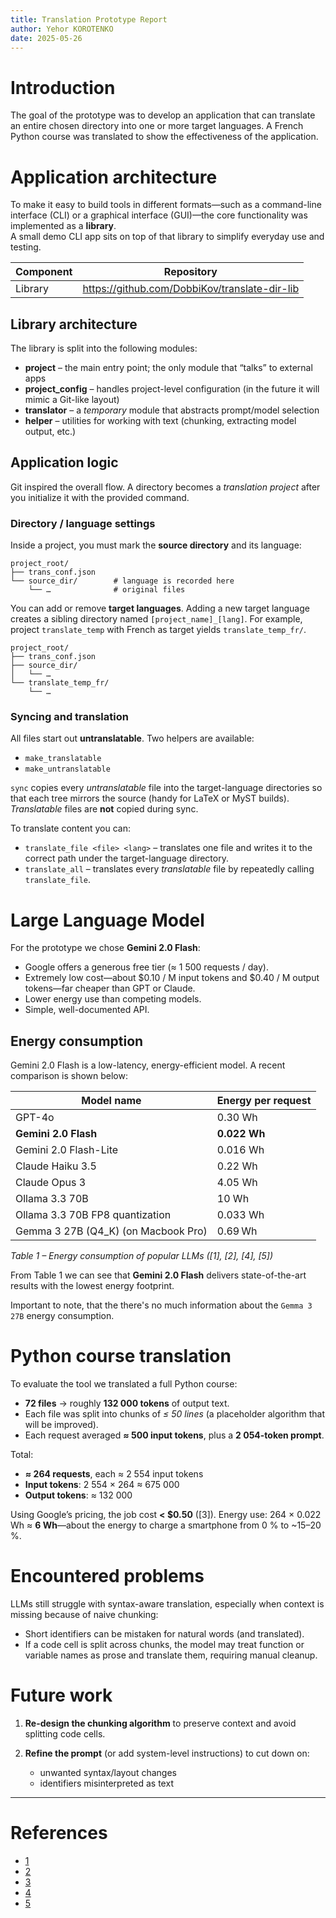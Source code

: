 ```yaml
---
title: Translation Prototype Report
author: Yehor KOROTENKO
date: 2025-05-26
---
```


# Introduction
The goal of the prototype was to develop an application that can translate an entire chosen directory into one or more target languages. A French Python course was translated to show the effectiveness of the application.

# Application architecture
To make it easy to build tools in different formats—such as a command-line interface (CLI) or a graphical interface (GUI)—the core functionality was implemented as a **library**.  
A small demo CLI app sits on top of that library to simplify everyday use and testing.

| Component | Repository |
|-----------|------------|
| Library   | <https://github.com/DobbiKov/translate-dir-lib> |

## Library architecture
The library is split into the following modules:

* **project** – the main entry point; the only module that “talks” to external apps  
* **project_config** – handles project-level configuration (in the future it will mimic a Git-like layout)  
* **translator** – a *temporary* module that abstracts prompt/model selection  
* **helper** – utilities for working with text (chunking, extracting model output, etc.)

## Application logic
Git inspired the overall flow. A directory becomes a *translation project* after you initialize it with the provided command.

### Directory / language settings
Inside a project, you must mark the **source directory** and its language:

```text
project_root/
├── trans_conf.json
└── source_dir/        # language is recorded here
    └── …              # original files
````

You can add or remove **target languages**.
Adding a new target language creates a sibling directory named `[project_name]_[lang]`.
For example, project `translate_temp` with French as target yields `translate_temp_fr/`.

```text
project_root/
├── trans_conf.json
├── source_dir/
│   └── …
└── translate_temp_fr/
    └── …
```

### Syncing and translation

All files start out **untranslatable**. Two helpers are available:

* `make_translatable`
* `make_untranslatable`

`sync` copies every *untranslatable* file into the target-language directories so that each tree mirrors the source (handy for LaTeX or MyST builds).
*Translatable* files are **not** copied during sync.

To translate content you can:

* `translate_file <file> <lang>` – translates one file and writes it to the correct path under the target-language directory.
* `translate_all` – translates every *translatable* file by repeatedly calling `translate_file`.

# Large Language Model

For the prototype we chose **Gemini 2.0 Flash**:

* Google offers a generous free tier (≈ 1 500 requests / day).
* Extremely low cost—about \$0.10 / M input tokens and \$0.40 / M output tokens—far cheaper than GPT or Claude.
* Lower energy use than competing models.
* Simple, well-documented API.

## Energy consumption

Gemini 2.0 Flash is a low-latency, energy-efficient model. A recent comparison is shown below:

| Model name                      | Energy per request |
| --------------------------------| ------------------ |
| GPT-4o                                | 0.30 Wh            |
| **Gemini 2.0 Flash**                  | **0.022 Wh**       |
| Gemini 2.0 Flash-Lite                 | 0.016 Wh           |
| Claude Haiku 3.5                      | 0.22 Wh            |
| Claude Opus 3                         | 4.05 Wh            |
| Ollama 3.3 70B                        | 10 Wh              |
| Ollama 3.3 70B FP8 quantization       | 0.033 Wh           |
| Gemma 3 27B (Q4_K) (on Macbook Pro)   | 0.69 Wh            |

*Table 1 – Energy consumption of popular LLMs ([1], [2], [4], [5])*

From Table 1 we can see that **Gemini 2.0 Flash** delivers state-of-the-art results with the lowest energy footprint.

Important to note, that the there's no much information about the `Gemma 3 27B` energy consumption. 

# Python course translation

To evaluate the tool we translated a full Python course:

* **72 files** → roughly **132 000 tokens** of output text.
* Each file was split into chunks of *≤ 50 lines* (a placeholder algorithm that will be improved).
* Each request averaged **≈ 500 input tokens**, plus a **2 054-token prompt**.

Total:

* **≈ 264 requests**, each ≈ 2 554 input tokens
* **Input tokens**: 2 554 × 264 ≈ 675 000
* **Output tokens**: ≈ 132 000

Using Google’s pricing, the job cost **< \$0.50** ([3]).
Energy use: 264 × 0.022 Wh ≈ **6 Wh**—about the energy to charge a smartphone from 0 % to \~15–20 %.

# Encountered problems

LLMs still struggle with syntax-aware translation, especially when context is missing because of naive chunking:

* Short identifiers can be mistaken for natural words (and translated).
* If a code cell is split across chunks, the model may treat function or variable names as prose and translate them, requiring manual cleanup.

# Future work

1. **Re-design the chunking algorithm** to preserve context and avoid splitting code cells.
2. **Refine the prompt** (or add system-level instructions) to cut down on:

   * unwanted syntax/layout changes
   * identifiers misinterpreted as text

---

# References
- [1](https://www.analyticsvidhya.com/blog/2025/04/gemini-2-0-flash-vs-o4-mini/?utm_source=chatgpt.com)
- [2](https://www.linkedin.com/pulse/power-consumption-chatgpt-queries-high-previously-thought-julian-wong-ey28c)
- [3](https://ai.google.dev/gemini-api/docs/pricing)
- [4](https://llm-tracker.info/_TOORG/Power-Usage-and-Energy-Efficiency?utm_source=chatgpt.com)
- [5](https://www.reddit.com/r/LocalLLaMA/comments/1jc1nw1/actual_electricity_consumption_and_cost_to_run/?utm_source=chatgpt.com)
